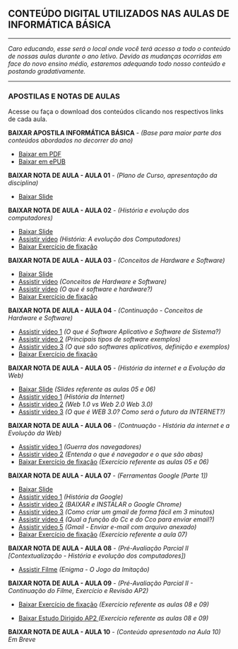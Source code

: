 ## CONTEÚDO DIGITAL UTILIZADOS NAS AULAS DE INFORMÁTICA BÁSICA
------------
_Caro educando, esse será o local onde você terá acesso a todo o conteúdo de nossas aulas durante o ano letivo. 
Devido as mudanças ocorridas em face do novo ensino médio, estaremos adequando todo nosso conteúdo e postando gradativamente._

------------

### APOSTILAS E NOTAS DE AULAS

Acesse ou faça o download dos conteúdos clicando nos respectivos links de cada aula.

**BAIXAR APOSTILA INFORMÁTICA BÁSICA** - _(Base para maior parte dos conteúdos abordados no decorrer do ano)_
- [Baixar em PDF](https://github.com/jussieprof/jussieprof.github.io/raw/gh-pages/apostilas/Ebook%20Inform%C3%A1tica%20B%C3%A1sica%20ePUB.epub)
- [Baixar em ePUB](https://github.com/jussieprof/jussieprof.github.io/raw/gh-pages/apostilas/Ebook%20Inform%C3%A1tica%20B%C3%A1sica%20ePUB.epub)

**BAIXAR NOTA DE AULA - AULA 01** - _(Plano de Curso, apresentação da disciplina)_
- [Baixar Slide](url)

**BAIXAR NOTA DE AULA - AULA 02** - _(História e evolução dos computadores)_
- [Baixar Slide](https://github.com/jussieprof/jussieprof.github.io/raw/gh-pages/slides/AULA%2002%20-%20HIST%C3%93RIA%20E%20EVOLU%C3%87%C3%83O.pdf)
- [Assistir vídeo](https://www.youtube.com/watch?v=mFdUqqwzbVs) _(História: A evolução dos Computadores)_
- [Baixar Exercício de fixação](https://github.com/jussieprof/jussieprof.github.io/raw/gh-pages/exercicios/EXERC%C3%8DCIO%20DE%20FIXA%C3%87%C3%83O%20-%20AULA%2002.pdf)

**BAIXAR NOTA DE AULA - AULA 03** - _(Conceitos de Hardware e Software)_
- [Baixar Slide](https://github.com/jussieprof/jussieprof.github.io/raw/gh-pages/slides/AULA%2003%20e%2004%20-%20HARDWARE%20E%20SOFTWARE.pdf)
- [Assistir vídeo](https://www.youtube.com/watch?v=Z5TvnCWPwes) _(Conceitos de Hardware e Software)_
- [Assistir vídeo](https://www.youtube.com/watch?v=RM8bBzHggu8) _(O que é software e hardware?)_
- [Baixar Exercício de fixação](https://github.com/jussieprof/jussieprof.github.io/raw/gh-pages/exercicios/EXERC%C3%8DCIO%20DE%20FIXA%C3%87%C3%83O%20-%20AULA%2003.pdf)

**BAIXAR NOTA DE AULA - AULA 04** - _(Continuação - Conceitos de Hardware e Software)_
- [Assistir vídeo 1](https://www.youtube.com/watch?v=t3QGCGJck3U) _(O que é Software Aplicativo e Software de Sistema?)_
- [Assistir vídeo 2](https://www.youtube.com/watch?v=DhvY3nIgZNQ) _(Principais tipos de software exemplos)_
- [Assistir vídeo 3](https://www.youtube.com/watch?v=VhpTG8s5Klo) _(O que são softwares aplicativos, definição e exemplos)_
- [Baixar Exercício de fixação](https://github.com/jussieprof/jussieprof.github.io/raw/gh-pages/slides/AULA%2002%20-%20HIST%C3%93RIA%20E%20EVOLU%C3%87%C3%83O.pdf)

**BAIXAR NOTA DE AULA - AULA 05** - _(História da internet e a Evolução da Web)_
- [Baixar Slide](https://github.com/jussieprof/jussieprof.github.io/raw/gh-pages/slides/AULA%2005%20e%2006%20-%20EVOLU%C3%87%C3%83O%20DA%20WEB.pdf) _(Slides referente as aulas 05 e 06)_
- [Assistir vídeo 1](https://www.youtube.com/watch?v=pKxWPo73pX0) _(História da Internet)_
- [Assistir vídeo 2](https://www.youtube.com/watch?v=Cw7KpTDV2tQ) _(Web 1.0 vs Web 2.0 Web 3.0)_
- [Assistir vídeo 3](https://www.youtube.com/watch?v=91kUkH9HM4M) _(O que é WEB 3.0? Como será o futuro da INTERNET?)_

**BAIXAR NOTA DE AULA - AULA 06** - _(Contnuação - História da internet e a Evolução da Web)_
- [Assistir vídeo 1](https://www.youtube.com/watch?v=3yTDZTKwj-o) _(Guerra dos navegadores)_
- [Assistir vídeo 2](https://www.youtube.com/watch?v=u_HJ6kbiOg0) _(Entenda o que é navegador e o que são abas)_
- [Baixar Exercício de fixação](https://github.com/jussieprof/jussieprof.github.io/raw/gh-pages/exercicios/EXERC%C3%8DCIO%20DE%20FIXA%C3%87%C3%83O%20-%20AULA%2006.pdf) _(Exercício referente as aulas 05 e 06)_

**BAIXAR NOTA DE AULA - AULA 07** - _(Ferramentas Google [Parte 1])_
- [Baixar Slide](https://github.com/jussieprof/jussieprof.github.io/raw/gh-pages/slides/AULA%2007%20-%20FERRAMENTAS%20GOOGLE%20-%20PARTE%201.pdf)
- [Assistir vídeo 1](https://www.youtube.com/watch?v=UcxkleN7Wek&t=32s) _(História da Google)_
- [Assistir vídeo 2](https://www.youtube.com/watch?v=IUC-VkiPgTo&t=45s) _(BAIXAR e INSTALAR o Google Chrome)_
- [Assistir vídeo 3](https://www.youtube.com/watch?v=qXtzobMvNCg&t=39s) _(Como criar um gmail de forma fácil em 3 minutos)_
- [Assistir vídeo 4](https://www.youtube.com/watch?v=S3EymlGW1R0) _(Qual a função do Cc e do Cco para enviar email?)_
- [Assistir vídeo 5](https://www.youtube.com/watch?v=Of8SzCdRQ0g&t=15s) _(Gmail - Enviar e-mail com arquivo anexado)_
- [Baixar Exercício de fixação](https://github.com/jussieprof/jussieprof.github.io/raw/gh-pages/exercicios/EXERC%C3%8DCIO%20DE%20FIXA%C3%87%C3%83O%20-%20AULA%2006.pdf) _(Exercício referente a aula 07)_

**BAIXAR NOTA DE AULA - AULA 08** - _(Pré-Avaliação Parcial II [Contextualização - História e evolução dos computadores])_
- [Assistir Filme](https://youtu.be/Q2xrQ5U0Tbo) _(Enigma - O Jogo da Imitação)_

**BAIXAR NOTA DE AULA - AULA 09** - _(Pré-Avaliação Parcial II - Continuação do Filme, Exercício e Revisão AP2)_
- [Baixar Exercício de fixação](https://github.com/jussieprof/jussieprof.github.io/raw/gh-pages/exercicios/EXERC%C3%8DCIO%20DE%20FIXA%C3%87%C3%83O%20-%20AULA%2009.pdf) _(Exercício referente as aulas 08 e 09)_

- [Baixar Estudo Dirigido AP2 ](https://github.com/jussieprof/jussieprof.github.io/raw/gh-pages/exercicios/EXERC%C3%8DCIO%20DE%20FIXA%C3%87%C3%83O%20-%20AULA%2009.pdf) _(Exercício referente as aulas 08 e 09)_

**BAIXAR NOTA DE AULA - AULA 10** - _(Conteúdo apresentado na Aula 10)_
_Em Breve_
